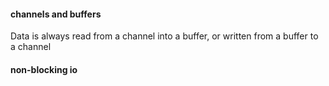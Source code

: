 #### channels and buffers
Data is always read from a channel into a buffer, or written from a buffer to a channel
#### non-blocking io

